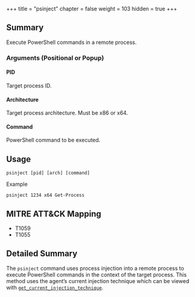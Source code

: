 +++
title = "psinject"
chapter = false
weight = 103
hidden = true
+++
 
## Summary
Execute PowerShell commands in a remote process.

### Arguments (Positional or Popup)
#### PID
Target process ID.

#### Architecture
Target process architecture. Must be x86 or x64.

#### Command
PowerShell command to be executed.

## Usage
```
psinject [pid] [arch] [command]
```

Example
```
psinject 1234 x64 Get-Process
```


## MITRE ATT&CK Mapping

- T1059
- T1055

## Detailed Summary
The `psinject` command uses process injection into a remote process to execute PowerShell commands in the context of the target process. This method uses the agent’s current injection technique which can be viewed with [`get_current_injection_technique`](/agents/apollo/commands/get_current_injection_technique/).
